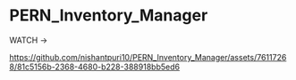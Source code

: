 # PERN_Inventory_Manager
WATCH ->

https://github.com/nishantpuri10/PERN_Inventory_Manager/assets/76117268/81c5156b-2368-4680-b228-388918bb5ed6


